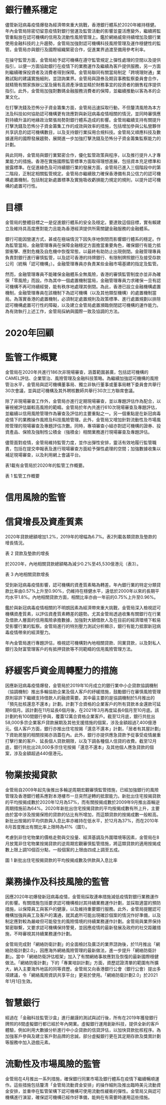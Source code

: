 # 銀行體系穩定

儘管新冠病毒疫情爆發為經濟帶來重大挑戰，香港銀行體系於2020年維持穩健。年內金管局除密切留意疫情對銀行營運及監管活動的影響並靈活應變外，繼續將監管重點放在認可機構的信用及流動性風險管理上。鑑於網絡威脅持續增加及銀行業使用金融科技的上升趨勢，金管局加強對認可機構科技風險管理及運作穩健性的監管。金管局亦與銀行及國際組織緊密合作，促進業界過渡至備用參考利率。

在操守監管方面，金管局給予認可機構在遵守監管規定上彈性處理的空間以及提供指引，以便一方面協助銀行在疫情下的業務運作及繼續為客戶提供服務，另一方面則繼續確保投資者及消費者得到保障。金管局聯同有關當局制定「跨境理財通」業務試點的建議實施細則，並諮詢業界。金管局與證券及期貨事務監察委員會合作，就精簡有關家族辦公室及擁有高資產淨值並精於財務事宜的投資者的銷售程序提供指引。此外，金管局加強對數碼金融服務消費者的保障，並繼續推動以客為本的企業文化。

在打擊洗錢及恐怖分子資金籌集方面，金管局迅速採取行動，不但釐清風險為本方法及科技如何協助認可機構更有效應對與新冠病毒疫情相關的情況，並同時審慎應對持續升溫的地緣政治緊張局勢對銀行體系造成的影響。金管局繼續支持有關提升打擊洗錢及恐怖分子資金籌集工作的成效與效率的措施，包括增加參與公私營夥伴共享訊息的認可機構數目，以及支持銀行業採用合規科技。金管局又順應科技及數據運用的國際發展趨勢，展開進一步加強打擊洗錢及恐怖分子資金籌集監察能力的計劃。

與此同時，金管局與銀行業緊密合作，優化監管政策與程序，以及推行提升人才專業能力的措施。香港在實施國際監管標準方面取得理想進展，包括資本充足標準和披露標準。在促進綠色及可持續銀行業的發展方面，金管局已進入三個階段中的第二階段，正制定相關監管規定。金管局亦繼續致力確保香港備有具公信力的認可機構處置機制，包括制定新處置標準及實施吸收虧損能力規定的規則，以提升認可機構的處置可行性。

# 目標

金管局的整體目標之一是促進銀行體系的安全及穩定。要達致這個目標，實有賴建立及維持具高度應對能力且能為香港經濟提供所需關鍵金融服務的金融體系。

銀行可能因營運方式，甚或在極端情況下因失序地倒閉而影響銀行體系的穩定。作為監管當局，金融管理專員在保障金融穩定方面擔當重要角色，確保銀行有能力抵禦衝擊、應對危機及自危機中恢復常態，以最終有助防止出現倒閉。金融管理專員負責對銀行進行審慎監管，以及認可香港的持牌銀行、有限制牌照銀行及接受存款公司（統稱「認可機構」）。金融管理專員亦負責某些金融市場基建的指定及監管。

然而，金融管理專員不能確保金融體系全無風險，香港的審慎監管制度亦並非為確保「零風險」而設。作為其中一個處置機制當局，金融管理專員力求確保一旦有認可機構不再可持續經營，能有秩序地處理其倒閉。為此，香港已設立金融機構處置機制，金融管理專員在該機制下為認可機構（以及其他類型機構）的處置機制當局。為落實香港的處置機制，必須制定處置規則及政策標準、進行處置規劃以排除認可機構處置可行性的障礙，以及建立金管局處置瀕臨倒閉認可機構的運作能力。為有效執行上述工作，金管局採納與國際一致及協調的方法。

# 2020年回顧

# 監管工作概覽

金管局在2020年共進行186次非現場審查，涵蓋範圍甚廣，包括認可機構的CAMEL評估、企業管治、風險管理及金融科技策略。為繼續加強認可機構的風險管治水平，金管局與認可機構董事局、獨立非執行董事或董事局轄下委員會共舉行30次會議，並與認可機構及其外聘核數師共舉行30次三方聯席會議。

除了非現場審查工作外，金管局亦進行定期現場審查，並以專題評估作為配合，以審視被評估屬較高風險的範疇。金管局於年內共進行610次現場審查及專題評估，並繼續以信用風險管理作為審查及評估的主要重點之一。另一個重點是在新冠病毒疫情下的業務操作風險及科技風險管理。此外，金管局又增加針對流動性及市場風險管理的現場審查及專題評估次數。同時，專項審查小組亦對認可機構的證券、投資產品、保險及強制性公積金（強積金）相關業務進行現場審查及專題評估。

儘管面對疫情，金管局維持監管力度，並作出彈性安排，靈活有效地履行監管職責，包括在提交申報表及進行現場審查方面給予彈性處理的空間；加強數據收集以補足現場審查，以及利用網上會議平台。

表1載有金管局於2020年的監管工作概要。

表 1 監管工作概要

# 信用風險的監管

# 信貸增長及資產質素

2020年貸款總額增加1.2%，2019年的增幅為6.7%。表2列載各類貸款及墊款的增長情況。

表 2 貸款及墊款的增長

於2020年，內地相關貸款總額略為減少0.2%至45,530億港元（表3）。

表 3 內地相關貸款增長

受到新冠病毒疫情影響，認可機構的資產質素略為轉差。年內銀行業的特定分類貸款比率由0.57%上升至0.90%，仍維持在穩健水平，遠低於2000年以來的長期平均水平1.8%。內地相關貸款方面，相關比率亦由一年前的0.75%上升至0.96%。

鑑於與新冠病毒疫情相關的不明朗因素為經濟帶來重大挑戰，金管局深入檢視認可機構資產質素，以評估資產質素轉差的趨勢。尤其金管局透過收集有關銀行在行業及借款人層面的信用風險承擔數據，加強對大額借款人及在目前的經濟環境下較易受影響行業的監察。金管局進行的特別壓力測試分析顯示，銀行有能力抵禦新冠病毒疫情帶來的經濟壓力。

年內金管局進行專題評估，檢視認可機構對內地相關貸款、同業貸款，以及對私人銀行及財富管理客戶的有抵押貸款等不同範疇的信用風險管理方法。

# 紓緩客戶資金周轉壓力的措施

因應新冠病毒疫情爆發，金管局於2019年10月成立的銀行業中小企貸款協調機制（協調機制）推出多輪協助企業及個人客戶的紓緩措施，鼓勵銀行在審慎風險管理原則容許下繼續支持借款人的融資需要。其中最主要的是協調機制於5月推出的「預先批核還息不還本」計劃。計劃下合資格的企業客戶的所有貸款本金還款可延期6個月。該計劃在11月延長6個月後，在2021年3月再度延長6個月至10月底。該計劃約有100間銀行參與，覆蓋12萬合資格企業客戶。截至12月底，銀行共批出58,000多宗企業客戶貸款展期及其他支援措施的個案，涉及金額超過7,400億港元。個人客戶方面，銀行亦推出住宅按揭「還息不還本」計劃，「居者有其屋計劃」下資助房屋的相關按揭亦涵蓋在內。此外，銀行亦提供應急貸款予從事受疫情嚴重打擊行業的客戶、延長個人貸款期限，以及下調各種個人信貸的收費。截至12月底，銀行共批出28,000多宗住宅按揭「還息不還本」及其他個人應急貸款的個案，涉及金額超過440億港元。

# 物業按揭貸款

金管局自2009年起先後推出多輪逆周期宏觀審慎監管措施，已經加強銀行的風險管理及香港銀行體系應對本港樓市一旦突然逆轉的抵禦能力。新批出住宅按揭貸款的平均按揭成數於2020年12月為57%，而有關按揭成數於2009年9月推出首輪逆周期措施前為64%。2020年新批出住宅按揭貸款的平均按揭成數有所上升，主要由於當中涉及按揭保險的貸款的佔比有所增加，而這類貸款的按揭成數一般較高。新批出按揭的平均供款與入息比率亦維持在低水平，於12月為37%，而在2010年8月首度推出有關比率上限時為41%（圖1）。

考慮到非住宅物業的價格走勢與交投量、經濟基調及外圍環境等因素，金管局在8月放寬非住宅物業按揭貸款的逆周期宏觀審慎監管措施，將這類貸款的適用按揭成數上限上調10個百分點，一般個案的上限由四成上調至五成。

圖 1 新批出住宅按揭貸款的平均按揭成數及供款與入息比率

# 業務操作及科技風險的監管

因應2020年初爆發新冠病毒疫情，金管局採取連串措施減低疫情對銀行業務運作的影響。有關措施包括要求認可機構檢討其持續業務運作計劃，並採取適當的預防措施，以保障員工與客戶的健康，以及維持重要銀行服務。此外，金管局提醒認可機構加強與員工及客戶的溝通，就其處所可能出現確診個案的情況作好準備，以及制定應對較為嚴峻但可能發生的風險情境的持續業務運作計劃。金管局與業界保持緊密聯繫，又要求認可機構保持警覺，並因應疫情的最新發展及政府的社交距離措施，不時審視其持續業務運作計劃。

金管局完成對「網絡防衛計劃」的全面檢討及廣泛的業界諮詢後，於11月推出「網絡防衛計劃2.0」，因應海外網絡風險管理的最新做法，進一步提升「網絡防衛計劃」。當中「網絡防衛評估框架」加入了有關網絡事故應對及恢復的最新國際穩健做法。「網絡防衛計劃」下的「專業培訓計劃」方面，資歷認證清單的範圍有所擴大，納入主要海外地區的同等資歷。金管局又向香港銀行公會（銀行公會）提出多項建議，令「網絡風險資訊共享平台」更易於使用。「網絡防衛計劃2.0」於2021年1月1日生效。

# 智慧銀行

經過在「金融科技監管沙盒」進行嚴謹的測試與試行後，所有在2019年獲發銀行牌照的8間虛擬銀行都已經於年內開業。虛擬銀行運用創新科技，提供全新的客戶體驗，例如利用大數據分析進行中小企貸款的信貸評估，以加快貸款批核程序。為加強客戶參與及建立客戶對品牌的忠誠，部分虛擬銀行更在其定期存款及獎賞計劃等服務中加入遊戲元素。

# 流動性及市場風險的監管

金管局在4月推出一系列措施，確保銀行同業市場及銀行體系在疫情下繼續暢順運作。這些措施包括釐清「金管局流動資金安排」的操作細則及推出臨時美元流動資金安排，並重申在監管架構下認可機構可使用流動性緩衝的彈性。金管局又與認可機構進行演習，確保認可機構已經作好準備，能夠在有需要時運用這些措施。
